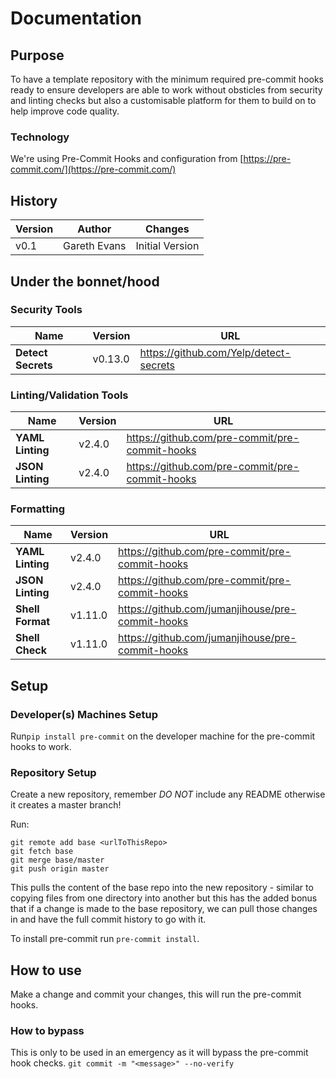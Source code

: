 # Documentation

## Purpose

To have a template repository with the minimum required pre-commit hooks ready to ensure developers are able to work without obsticles from security and linting checks but also a customisable platform for them to build on to help improve code quality.

### Technology
We're using Pre-Commit Hooks and configuration from [https://pre-commit.com/](https://pre-commit.com/)

## History

|Version                |Author                          |Changes                         |
|----------------|-------------------------------|-----------------------------|
|v0.1|Gareth Evans            |Initial Version|

## Under the bonnet/hood

### Security Tools
|Name                |Version                          |URL                         |
|----------------|-------------------------------|-----------------------------|
|**Detect Secrets**|v0.13.0            |https://github.com/Yelp/detect-secrets|

### Linting/Validation Tools
|Name                |Version                          |URL                         |
|----------------|-------------------------------|-----------------------------|
|**YAML Linting**|v2.4.0            |https://github.com/pre-commit/pre-commit-hooks
|**JSON Linting**|v2.4.0           |https://github.com/pre-commit/pre-commit-hooks

### Formatting
|Name                |Version                          |URL                         |
|----------------|-------------------------------|-----------------------------|
|**YAML Linting**|v2.4.0            |https://github.com/pre-commit/pre-commit-hooks
|**JSON Linting**|v2.4.0           |https://github.com/pre-commit/pre-commit-hooks
|**Shell Format**|v1.11.0           |https://github.com/jumanjihouse/pre-commit-hooks
|**Shell Check**|v1.11.0           |https://github.com/jumanjihouse/pre-commit-hooks

## Setup

### Developer(s) Machines Setup
Run```pip install pre-commit``` on the developer machine for the pre-commit hooks to work.

### Repository Setup
Create a new repository, remember *DO NOT* include any README otherwise it creates a master branch!

Run:
```
git remote add base <urlToThisRepo>
git fetch base
git merge base/master
git push origin master
```

This pulls the content of the base repo into the new repository - similar to copying files from one directory into another but this has the added bonus that if a change is made to the base repository, we can pull those changes in and have the full commit history to go with it.

To install pre-commit run ```pre-commit install```.

## How to use
Make a change and commit your changes, this will run the pre-commit hooks.

### How to bypass
This is only to be used in an emergency as it will bypass the pre-commit hook checks.
```git commit -m "<message>" --no-verify```
